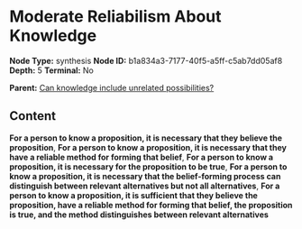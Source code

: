 # Moderate Reliabilism About Knowledge

**Node Type:** synthesis
**Node ID:** b1a834a3-7177-40f5-a5ff-c5ab7dd05af8
**Depth:** 5
**Terminal:** No

**Parent:** [Can knowledge include unrelated possibilities?](can-knowledge-include-unrelated-possibilities-antithesis-0924fdcc-172e-4142-887e-26e7381011d4.md)

## Content

**For a person to know a proposition, it is necessary that they believe the proposition**, **For a person to know a proposition, it is necessary that they have a reliable method for forming that belief**, **For a person to know a proposition, it is necessary for the proposition to be true**, **For a person to know a proposition, it is necessary that the belief-forming process can distinguish between relevant alternatives but not all alternatives**, **For a person to know a proposition, it is sufficient that they believe the proposition, have a reliable method for forming that belief, the proposition is true, and the method distinguishes between relevant alternatives**
